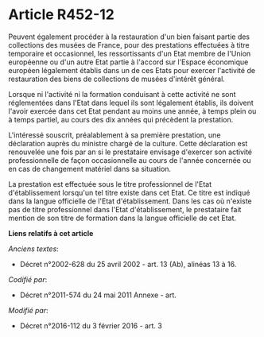 # Article R452-12

Peuvent également procéder à la restauration d'un bien faisant partie des collections des musées de France, pour des
prestations effectuées à titre temporaire et occasionnel, les ressortissants d'un Etat membre de l'Union européenne ou d'un
autre Etat partie à l'accord sur l'Espace économique européen légalement établis dans un de ces Etats pour exercer l'activité
de restauration des biens de collections de musées d'intérêt général.

Lorsque ni l'activité ni la formation conduisant à cette activité ne sont réglementées dans l'Etat dans lequel ils sont
légalement établis, ils doivent l'avoir exercée dans cet Etat pendant au moins une année, à temps plein ou à temps partiel,
au cours des dix années qui précèdent la prestation.

L'intéressé souscrit, préalablement à sa première prestation, une déclaration auprès du ministre chargé de la culture. Cette
déclaration est renouvelée une fois par an si le prestataire envisage d'exercer son activité professionnelle de façon
occasionnelle au cours de l'année concernée ou en cas de changement matériel dans sa situation.

La prestation est effectuée sous le titre professionnel de l'Etat d'établissement lorsqu'un tel titre existe dans cet Etat.
Ce titre est indiqué dans la langue officielle de l'Etat d'établissement. Dans les cas où n'existe pas de titre professionnel
dans l'Etat d'établissement, le prestataire fait mention de son titre de formation dans la langue officielle de cet Etat.

**Liens relatifs à cet article**

_Anciens textes_:

  - Décret n°2002-628 du 25 avril 2002 - art. 13 (Ab), alinéas 13 à 16.

_Codifié par_:

  - Décret n°2011-574 du 24 mai 2011 Annexe - art.

_Modifié par_:

  - Décret n°2016-112 du 3 février 2016 - art. 3
